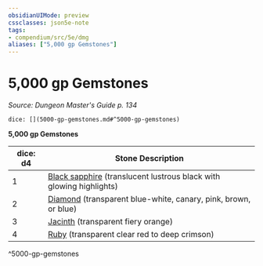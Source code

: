 ```yaml
---
obsidianUIMode: preview
cssclasses: json5e-note
tags:
- compendium/src/5e/dmg
aliases: ["5,000 gp Gemstones"]
---
```

# 5,000 gp Gemstones
*Source: Dungeon Master's Guide p. 134* 

`dice: [](5000-gp-gemstones.md#^5000-gp-gemstones)`

**5,000 gp Gemstones**

| dice: d4 | Stone Description |
|----------|-------------------|
| 1 | [Black sapphire](black-sapphire.md) (translucent lustrous black with glowing highlights) |
| 2 | [Diamond](diamond.md) (transparent blue-white, canary, pink, brown, or blue) |
| 3 | [Jacinth](jacinth.md) (transparent fiery orange) |
| 4 | [Ruby](ruby.md) (transparent clear red to deep crimson) |
^5000-gp-gemstones